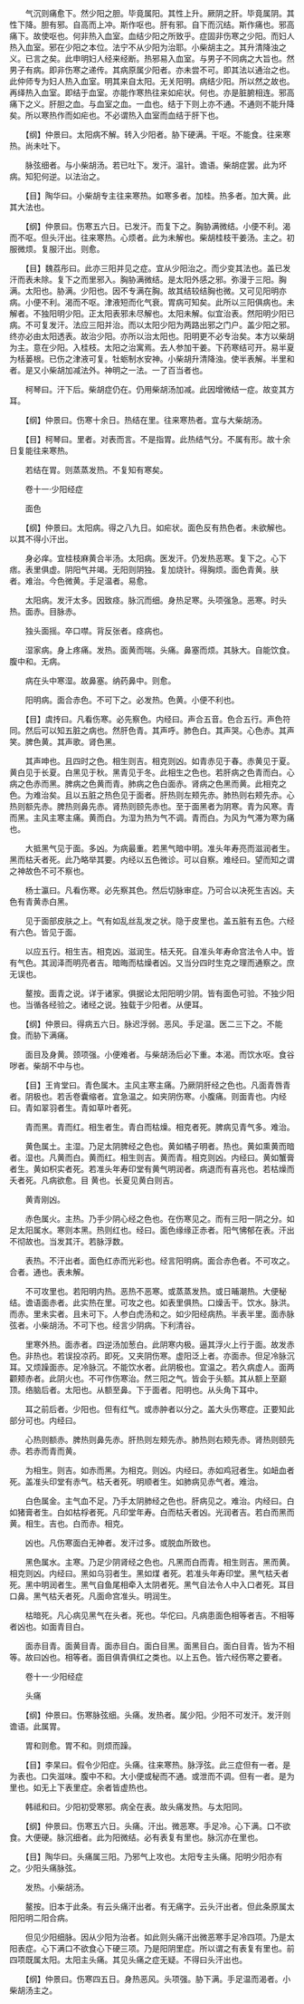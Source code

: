 <!-- { "loadSidebar": true } -->
　　气沉则痛愈下。然少阳之胆。毕竟属阳。其性上升。厥阴之肝。毕竟属阴。其性下降。胆有邪。自高而上冲。斯作呕也。肝有邪。自下而沉结。斯作痛也。邪高痛下。故使呕也。何非热入血室。血结少阳之所致乎。症固非伤寒之少阳。而妇人热入血室。邪在少阳之本位。法宁不从少阳为治耶。小柴胡主之。其升清降浊之义。已言之矣。此申明妇人经来经断。热邪易入血室。与男子不同病之大旨也。然男子有病。即非伤寒之递传。其病原属少阳者。亦未尝不可。即其法以通治之也。此仲师专为妇人热入血室。明其来自太阳。无关阳明。病结少阳。所以然之故也。再绎热入血室。即结于血室。亦能作寒热往来如疟状。何也。亦是脏腑相连。邪高痛下之义。肝胆之血。与血室之血。一血也。结于下则上亦不通。不通则不能升降矣。所以寒热作而如疟也。不必谓热入血室而血结于肝下也。

　　【纲】仲景曰。太阳病不解。转入少阳者。胁下硬满。干呕。不能食。往来寒热。尚未吐下。

　　脉弦细者。与小柴胡汤。若已吐下。发汗。温针。谵语。柴胡症罢。此为坏病。知犯何逆。以法治之。

　　【目】陶华曰。小柴胡专主往来寒热。如寒多者。加桂。热多者。加大黄。此其大法也。

　　【纲】仲景曰。伤寒五六日。已发汗。而复下之。胸胁满微结。小便不利。渴而不呕。但头汗出。往来寒热。心烦者。此为未解也。柴胡桂枝干姜汤。主之。初服微烦。复服汗出。则愈。

　　【目】魏荔彤曰。此亦三阳并见之症。宜从少阳治之。而少变其法也。盖已发汗而表未除。复下之而里邪入。胸胁满微结。是太阳外感之邪。弥漫于三阳。胸满。太阳也。胁满。少阳也。因不专满在胸。故其结较结胸也微。又可见阳明亦病。小便不利。渴而不呕。津液短而化气衰。胃病可知矣。此所以三阳俱病也。未解者。不独阳明少阳。正太阳表邪未尽解也。太阳未解。似宜治表。然阳明少阳已病。不可复发汗。法应三阳并治。而以太阳少阳为两路出邪之门户。盖少阳之邪。终亦必由太阳透表。故治少阳。亦所以治太阳也。阳明更不必专治矣。本方以柴胡为主。意在少阳。入桂枝。太阳之治寓焉。去人参加干姜。下药寒结可开。易半夏为栝蒌根。已伤之津液可复。牡蛎制水安神。小柴胡升清降浊。使半表解。半里和者。是又小柴胡加减法外。神明之一法。一了百当者也。

　　柯琴曰。汗下后。柴胡症仍在。仍用柴胡汤加减。此因增微结一症。故变其方耳。

　　【纲】仲景曰。伤寒十余日。热结在里。往来寒热者。宜与大柴胡汤。

　　【目】柯琴曰。里者。对表而言。不是指胃。此热结气分。不属有形。故十余日复能往来寒热。

　　若结在胃。则蒸蒸发热。不复知有寒矣。

　　卷十一·少阳经症

　　面色

　　【纲】仲景曰。太阳病。得之八九日。如疟状。面色反有热色者。未欲解也。以其不得小汗出。

　　身必痒。宜桂枝麻黄合半汤。太阳病。医发汗。仍发热恶寒。复下之。心下痞。表里俱虚。阴阳气并竭。无阳则阴独。复加烧针。得胸烦。面色青黄。肤 者。难治。今色微黄。手足温者。易愈。

　　太阳病。发汗太多。因致痉。脉沉而细。身热足寒。头项强急。恶寒。时头热。面赤。目脉赤。

　　独头面摇。卒口噤。背反张者。痉病也。

　　湿家病。身上疼痛。发热。面黄而喘。头痛。鼻塞而烦。其脉大。自能饮食。腹中和。无病。

　　病在头中寒湿。故鼻塞。纳药鼻中。则愈。

　　阳明病。面合赤色。不可下之。必发热。色黄。小便不利也。

　　【目】虞抟曰。凡看伤寒。必先察色。内经曰。声合五音。色合五行。声色符同。然后可以知五脏之病也。然肝色青。其声呼。肺色白。其声哭。心色赤。其声笑。脾色黄。其声歌。肾色黑。

　　其声呻也。且四时之色。相生则吉。相克则凶。如青赤见于春。赤黄见于夏。黄白见于长夏。白黑见于秋。黑青见于冬。此相生之色也。若肝病之色青而白。心病之色赤而黑。脾病之色黄而青。肺病之色白面赤。肾病之色黑而黄。此相克之色。为难治矣。且以五脏之热色见于面者。肝热则左颊先赤。肺热则右颊先赤。心热则额先赤。脾热则鼻先赤。肾热则颐先赤也。至于面黑者为阴寒。青为风寒。青而黑。主风主寒主痛。黄而白。为湿为热为气不调。青而白。为风为气滞为寒为痛也。

　　大抵黑气见于面。多凶。为病最重。若黑气暗中明。准头年寿亮而滋润者生。黑而枯夭者死。此乃略举其要。内经以五色微诊。可以自察。难经曰。望而知之谓之神故色不可不察也。

　　杨士瀛曰。凡看伤寒。必先察其色。然后切脉审症。乃可合以决死生吉凶。夫色有青黄赤白黑。

　　见于面部皮肤之上。气有如乱丝乱发之状。隐于皮里也。盖五脏有五色。六经有六色。皆见于面。

　　以应五行。相生吉。相克凶。滋润生。桔夭死。自准头年寿命宫法令人中。皆有气色。其润泽而明亮者吉。暗晦而枯燥者凶。又当分四时生克之理而通察之。庶无误也。

　　鳌按。面青之说。详于诸家。俱据论太阳阳明少阴。皆有面色可验。不独少阳也。当循各经验之。诸经之说。独载于少阳者。从便耳。

　　【纲】仲景曰。得病五六日。脉迟浮弱。恶风。手足温。医二三下之。不能食。而胁下满痛。

　　面目及身黄。颈项强。小便难者。与柴胡汤后必下重。本渴。而饮水呕。食谷哕者。柴胡不中与也。

　　【目】王肯堂曰。青色属木。主风主寒主痛。乃厥阴肝经之色也。凡面青唇青者。阴极也。若舌卷囊缩者。宜急温之。如夹阴伤寒。小腹痛。则面青也。内经曰。青如翠羽者生。青如草叶者死。

　　青而黑。青而红。相生者生。青白而枯燥。相克者死。脾病见青气多。难治。

　　黄色属土。主湿。乃足太阴脾经之色也。黄如橘子明者。热也。黄如熏黄而暗者。湿也。凡黄而白。黄而红。相生则吉。黄而青。相克则凶。内经曰。黄如蟹膏者生。黄如枳实者死。若准头年寿印堂有黄气明润者。病退而有喜兆也。若枯燥而夭者死。凡病欲愈。目 黄也。长夏见黄白则吉。

　　黄青刚凶。

　　赤色属火。主热。乃手少阴心经之色也。在伤寒见之。而有三阳一阴之分。如足太阳属水。寒则本黑。热则红也。经曰。面色缘缘正赤者。阳气怫郁在表。汗出不彻故也。当发其汗。若脉浮数。

　　表热。不汗出者。面色红赤而光彩也。经言阳明病。面合赤色者。不可攻之。合者。通也。表未解。

　　不可攻里也。若阳明内热。恶热不恶寒。或蒸蒸发热。或日晡潮热。大便秘结。谵语面赤者。此实热在里。可攻之也。如表里俱热。口燥舌干。饮水。脉洪。而赤。里未实者。且未可下。人参白虎汤和之。如少阳经病热。半表半里。面赤脉弦者。小柴胡汤。不可下也。经言少阴病。下利清谷。

　　里寒外热。面赤者。四逆汤加葱白。此阴寒内极。逼其浮火上行于面。故发赤色。非热也。若误投凉药。即死。又夹阴伤寒。虚阳泛上者。亦面赤。但足冷脉沉耳。又烦躁面赤。足冷脉沉。不能饮水者。此阴极也。宜温之。若久病虚人。面两颧颊赤者。此阴火也。不可作伤寒治。然三阳之气。皆会于头额。其从额上至巅顶。络脑后者。太阳也。从额至鼻。下于面者。阳明也。从头角下耳中。

　　耳之前后者。少阳也。但有红气。或赤肿者以分之。盖大头伤寒症。正要知此部分可也。内经曰。

　　心热则额赤。脾热则鼻先赤。肝热则左颊先赤。肺热则右颊先赤。肾热则颐先赤。若赤而青而黄。

　　为相生。则吉。如赤而黑。为相克。则凶。内经曰。赤如鸡冠者生。如衄血者死。盖准头印堂有赤气。枯夭者死。明顺者生。如肺病见赤气者。难治。

　　白色属金。主气血不足。乃手太阴肺经之色也。肝病见之。难治。内经曰。白如猪膏者生。白如枯桴者死。凡印堂年寿。白而枯夭者凶。光润者吉。若白而黑而黄。相生。吉也。白而赤。相克。

　　凶也。凡伤寒面白无神者。发汗过多。或脱血所致也。

　　黑色属水。主寒。乃足少阴肾经之色也。凡黑而白而青。相生则吉。黑而黄。相克则凶。内经曰。黑如乌羽者生。黑如煤 者死。若准头年寿印堂。黑气枯夭者死。黑中明润者生。黑气自鱼尾相牵入太阴者死。黑气自法令人中入口者死。耳目口鼻。黑气枯夭者死。凡面命宫准头。明润生。

　　枯暗死。凡心病见黑气在头者。死也。华佗曰。凡病患面色相等者吉。不相等者凶也。如面青目白。

　　面赤目青。面黄目青。面赤目白。面白目黑。面黑目白。面白目青。皆为不相等。故曰凶也。相等者。面目俱青俱红之类也。以上五色。皆六经伤寒之要者。

　　卷十一·少阳经症

　　头痛

　　【纲】仲景曰。伤寒脉弦细。头痛。发热者。属少阳。少阳不可发汗。发汗则谵语。此属胃。

　　胃和则愈。胃不和。则烦而躁。

　　【目】李杲曰。假令少阳症。头痛。往来寒热。脉浮弦。此三症但有一者。是为表也。口失滋味。腹中不和。大小便或秘而不通。或泄而不调。但有一者。是为里也。如无上下表里症。余者皆虚热也。

　　韩祗和曰。少阳初受寒邪。病全在表。故头痛发热。与太阳同。

　　【纲】仲景曰。伤寒五六日。头痛。汗出。微恶寒。手足冷。心下满。口不欲食。大便硬。脉沉细者。此为阳微结。必有表复有里也。脉沉亦在里也。

　　【目】陶华曰。头痛属三阳。乃邪气上攻也。太阳专主头痛。阳明少阳亦有之。少阳头痛脉弦。

　　发热。小柴胡汤。

　　鳌按。旧本于此条。有云头痛汗出者。有无痛字。云头汗出者。但此条原属太阳阳明二阳合病。

　　但见少阳细脉。因从少阳为治者。如此则头痛汗出微恶寒手足冷四项。乃是太阳表症。心下满口不欲食心下硬三项。乃是阳阴里症。所以谓之有表复有里也。前四项既属太阳。太阳主头痛。其见头痛之症无疑。不得曰头汗出也。

　　【纲】仲景曰。伤寒四五日。身热恶风。头项强。胁下满。手足温而渴者。小柴胡汤主之。

